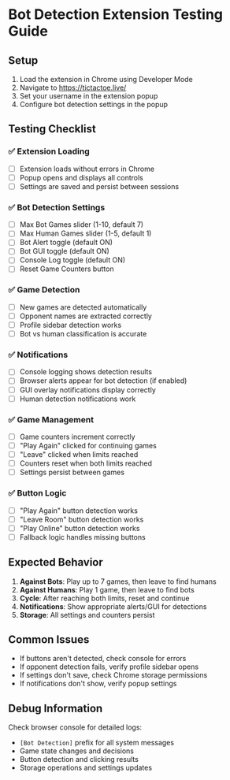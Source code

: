 # Bot Detection Extension Testing Guide

## Setup
1. Load the extension in Chrome using Developer Mode
2. Navigate to https://tictactoe.live/
3. Set your username in the extension popup
4. Configure bot detection settings in the popup

## Testing Checklist

### ✅ Extension Loading
- [ ] Extension loads without errors in Chrome
- [ ] Popup opens and displays all controls
- [ ] Settings are saved and persist between sessions

### ✅ Bot Detection Settings
- [ ] Max Bot Games slider (1-10, default 7)
- [ ] Max Human Games slider (1-5, default 1)
- [ ] Bot Alert toggle (default ON)
- [ ] Bot GUI toggle (default ON)
- [ ] Console Log toggle (default ON)
- [ ] Reset Game Counters button

### ✅ Game Detection
- [ ] New games are detected automatically
- [ ] Opponent names are extracted correctly
- [ ] Profile sidebar detection works
- [ ] Bot vs human classification is accurate

### ✅ Notifications
- [ ] Console logging shows detection results
- [ ] Browser alerts appear for bot detection (if enabled)
- [ ] GUI overlay notifications display correctly
- [ ] Human detection notifications work

### ✅ Game Management
- [ ] Game counters increment correctly
- [ ] "Play Again" clicked for continuing games
- [ ] "Leave" clicked when limits reached
- [ ] Counters reset when both limits reached
- [ ] Settings persist between games

### ✅ Button Logic
- [ ] "Play Again" button detection works
- [ ] "Leave Room" button detection works
- [ ] "Play Online" button detection works
- [ ] Fallback logic handles missing buttons

## Expected Behavior

1. **Against Bots**: Play up to 7 games, then leave to find humans
2. **Against Humans**: Play 1 game, then leave to find bots
3. **Cycle**: After reaching both limits, reset and continue
4. **Notifications**: Show appropriate alerts/GUI for detections
5. **Storage**: All settings and counters persist

## Common Issues

- If buttons aren't detected, check console for errors
- If opponent detection fails, verify profile sidebar opens
- If settings don't save, check Chrome storage permissions
- If notifications don't show, verify popup settings

## Debug Information

Check browser console for detailed logs:
- `[Bot Detection]` prefix for all system messages
- Game state changes and decisions
- Button detection and clicking results
- Storage operations and settings updates